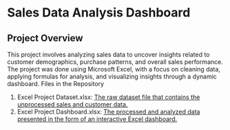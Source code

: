 # Sales Data Analysis Dashboard
## Project Overview
This project involves analyzing sales data to uncover insights related to customer demographics, purchase patterns, and overall sales performance. The project was done using Microsoft Excel, with a focus on cleaning data, applying formulas for analysis, and visualizing insights through a dynamic dashboard.
Files in the Repository
1.	Excel Project Dataset.xlsx: [The raw dataset file that contains the unprocessed sales and customer data.](https://github.com/Shanawazuddin/Bike-Sales-Dashboard/blob/main/Excel%20Raw%20Dataset.xlsx)
2.	Excel Project Dashboard.xlsx: [The processed and analyzed data presented in the form of an interactive Excel dashboard.](https://github.com/Shanawazuddin/Bike-Sales-Dashboard/blob/main/Excel%20Project%20Dashboard.xlsx)

